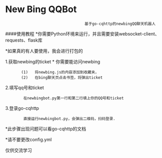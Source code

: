 #    New Bing QQBot


                                       基于go-cqhttp的newbingQQ聊天机器人

####使用教程
*你需要Python环境来运行，并且需要安装websocket-client、requests、flask库

*如果真的有人要使用，我会进行打包的


1.获取newbing的ticket
  \* 你需要能访问newbing
  
           (1)   将newbing.js的内容添加到收藏夹，
           (2)   在bing聊天页点击书签，将弹出ticket
2.填写qq号和ticket

            在newbingbot.py第一行和第二行填上你的QQ号和ticket
3.登录go-cqhttp

            直接运行newbingbot.py，会弹出二维码，扫码登录.
*此步骤出现问题可以看go-cqhttp的文档

*请不要更改config.yml

仅供交流学习
